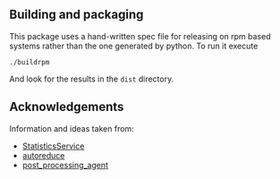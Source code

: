 Building and packaging
----------------------

This package uses a hand-written spec file for releasing on rpm based systems rather than the one generated by python. To run it execute

```
./buildrpm
```

And look for the results in the `dist` directory.

Acknowledgements
----------------
Information and ideas taken from:
* [StatisticsService](https://github.com/neutrons/StatisticsService)
* [autoreduce](https://github.com/mantidproject/autoreduce)
* [post_processing_agent](https://github.com/neutrons/post_processing_agent)
